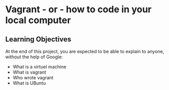 # Vagrant - or - how to code in your local computer
## Learning Objectives
At the end of this project, you are expected to be able to explain to anyone, without the help of Google:
* What is a virtuel machine
* What is vagrant
* Who wrote vagrant
* What is UBuntu
